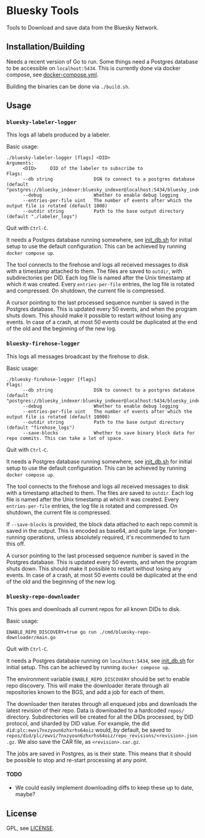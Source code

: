 # Bluesky Tools

Tools to Download and save data from the Bluesky Network.

## Installation/Building

Needs a recent version of Go to run.
Some things need a Postgres database to be accessible on `localhost:5434`.
This is currently done via docker compose, see [docker-compose.yml](docker-compose.yml).

Building the binaries can be done via `./build.sh`.

## Usage

### `bluesky-labeler-logger`

This logs all labels produced by a labeler.

Basic usage:
```
./bluesky-labeler-logger [flags] <DID>
Arguments:
      <DID>		DID of the labeler to subscribe to
Flags:
      --db string               DSN to connect to a postgres database (default "postgres://bluesky_indexer:bluesky_indexer@localhost:5434/bluesky_indexer")
      --debug                   Whether to enable debug logging
      --entries-per-file uint   The number of events after which the output file is rotated (default 1000)
      --outdir string           Path to the base output directory (default "./labeler_logs")
```
Quit with `Ctrl-C`.

It needs a Postgres database running somewhere, see [init_db.sh](init_db.sh) for initial setup to use the default configuration.
This can be achieved by running `docker compose up`.

The tool connects to the firehose and logs all received messages to disk with a timestamp attached to them.
The files are saved to `outdir`, with subdirectories per DID.
Each log file is named after the Unix timestamp at which it was created.
Every `entries-per-file` entries, the log file is rotated and compressed.
On shutdown, the current file is compressed.

A cursor pointing to the last processed sequence number is saved in the Postgres database.
This is updated every 50 events, and when the program shuts down.
This should make it possible to restart without losing any events.
In case of a crash, at most 50 events could be duplicated at the end of the old and the beginning of the new log.

### `bluesky-firehose-logger`

This logs all messages broadcast by the firehose to disk.

Basic usage:
```
./bluesky-firehose-logger [flags]
Flags:
      --db string               DSN to connect to a postgres database (default "postgres://bluesky_indexer:bluesky_indexer@localhost:5434/bluesky_indexer")
      --debug                   Whether to enable debug logging
      --entries-per-file uint   The number of events after which the output file is rotated (default 10000)
      --outdir string           Path to the base output directory (default "firehose_logs")
      --save-blocks             Whether to save binary block data for repo commits. This can take a lot of space.
```
Quit with `Ctrl-C`.

It needs a Postgres database running somewhere, see [init_db.sh](init_db.sh) for initial setup to use the default configuration.
This can be achieved by running `docker compose up`.

The tool connects to the firehose and logs all received messages to disk with a timestamp attached to them.
The files are saved to `outdir`.
Each log file is named after the Unix timestamp at which it was created.
Every `entries-per-file` entries, the log file is rotated and compressed.
On shutdown, the current file is compressed.

If `--save-blocks` is provided, the block data attached to each repo commit is saved in the output.
This is encoded as base64, and quite large.
For longer-running operations, unless absolutely required, it's recommended to turn this off.

A cursor pointing to the last processed sequence number is saved in the Postgres database.
This is updated every 50 events, and when the program shuts down.
This should make it possible to restart without losing any events.
In case of a crash, at most 50 events could be duplicated at the end of the old and the beginning of the new log.

### `bluesky-repo-downloader`

This goes and downloads all current repos for all known DIDs to disk.

Basic usage:
```
ENABLE_REPO_DISCOVERY=true go run ./cmd/bluesky-repo-downloader/main.go
```
Quit with `Ctrl-C`.

It needs a Postgres database running on `localhost:5434`, see [init_db.sh](init_db.sh) for initial setup.
This can be achieved by running `docker compose up`.

The environment variable `ENABLE_REPO_DISCOVERY` should be set to enable repo discovery.
This will make the downloader iterate through all repositories known to the BGS, and add a job for each of them.

The downloader then iterates through all enqueued jobs and downloads the latest revision of their repo.
Data is downloaded to a hardcoded `repos/` directory.
Subdirectories will be created for all the DIDs processed, by DID protocol, and sharded by DID value.
For example, the did `did:plc:ewvi7nxzyoun6zhxrhs64oiz` would, by default, be saved to
`repos/did/plc/ewvi/7nxzyoun6zhxrhs64oiz/repo_revisions/<revision>.json.gz`.
We also save the CAR file, as `<revision>.car.gz`.

The jobs are saved in Postgres, as is their state.
This means that it should be possible to stop and re-start processing at any point.

#### TODO

- We could easily implement downloading diffs to keep these up to date, maybe?

## License

GPL, see [LICENSE](LICENSE).